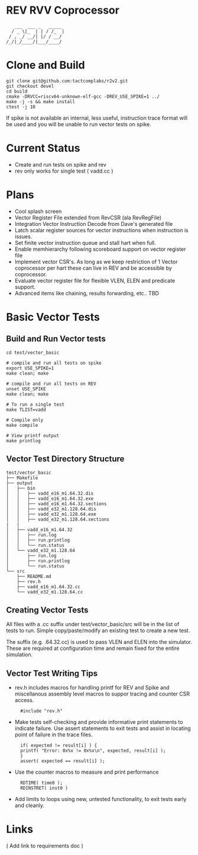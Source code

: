 # REV RVV Coprocessor
       ___  ___ _   _____ 
      / _ \|_  | | / /_  |
     / , _/ __/| |/ / __/ 
    /_/|_/____/|___/____/ 
                      
# Clone and Build

    git clone git@github.com:tactcomplabs/r2v2.git
    git checkout devel
    cd build
    cmake -DRVCC=riscv64-unknown-elf-gcc -DREV_USE_SPIKE=1 ../
    make -j -s && make install
    ctest -j 10

If spike is not available an internal, less useful, instruction trace format will be used and you will be unable to run vector tests on spike.

# Current Status

- Create and run tests on spike and rev
- rev only works for single test ( vadd.cc )

# Plans

- Cool splash screen
- Vector Register File extended from RevCSR (ala RevRegFile)
- Integration Vector Instruction Decode from Dave's generated file
- Latch scalar register sources for vector instructions when instruction is issues.
- Set finite vector instruction queue and stall hart when full.
- Enable memhierarchy following scoreboard support on vector register file
- Implement vector CSR's. As long as we keep restriction of 1 Vector coprocessor per hart these can live in REV and be accessible by coprocessor.
- Evaluate vector register file for flexible VLEN, ELEN and predicate support.
- Advanced items like chaining, results forwarding, etc.. TBD

# Basic Vector Tests

## Build and Run Vector tests

    cd test/vector_basic
    
    # compile and run all tests on spike
    export USE_SPIKE=1
    make clean; make
    
    # compile and run all tests on REV
    unset USE_SPIKE
    make clean; make

    # To run a single test
    make TLIST=vadd

    # Compile only
    make compile

    # View printf output
    make printlog

## Vector Test Directory Structure

    test/vector_basic
    ├── Makefile
    ├── output
    │   ├── bin
    │   │   ├── vadd_e16_m1.64.32.dis
    │   │   ├── vadd_e16_m1.64.32.exe
    │   │   ├── vadd_e16_m1.64.32.sections
    │   │   ├── vadd_e32_m1.128.64.dis
    │   │   ├── vadd_e32_m1.128.64.exe
    │   │   ├── vadd_e32_m1.128.64.sections
    |   |
    │   ├── vadd_e16_m1.64.32
    │   │   ├── run.log
    │   │   ├── run.printlog
    │   │   └── run.status
    │   └── vadd_e32_m1.128.64
    │       ├── run.log
    │       ├── run.printlog
    │       └── run.status
    └── src
        ├── README.md
        ├── rev.h
        ├── vadd_e16_m1.64.32.cc
        └── vadd_e32_m1.128.64.cc

## Creating Vector Tests

All files with a .cc suffix under test/vector_basic/src will be in the list of tests to run. Simple copy/paste/modify an existing test to create a new test.

The suffix (e.g. .64.32.cc) is used to pass VLEN and ELEN into the simulator. These are required at configuration time and remain fixed for the entire simulation.

## Vector Test Writing Tips

- rev.h includes macros for handling printf for REV and Spike and miscellanous assembly level macros to suppor tracing and counter CSR access.

        #include "rev.h"

- Make tests self-checking and provide informative print statements to indicate failure. Use assert statements to exit tests and assist in locating point of failure in the trace files.

        if( expected != result[i] ) {
        printf( "Error: 0x%x != 0x%x\n", expected, result[i] );
        }
        assert( expected == result[i] );

- Use the counter macros to measure and print performance

        RDTIME( time0 );
        RDINSTRET( inst0 )

- Add limits to loops using new, untested functionality, to exit tests early and cleanly.

# Links
( Add link to requirements doc )
